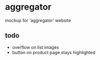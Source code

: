 # aggregator

mockup for 'aggregator' website

## todo

- overflow on list images
- button on product page stays highlighted
